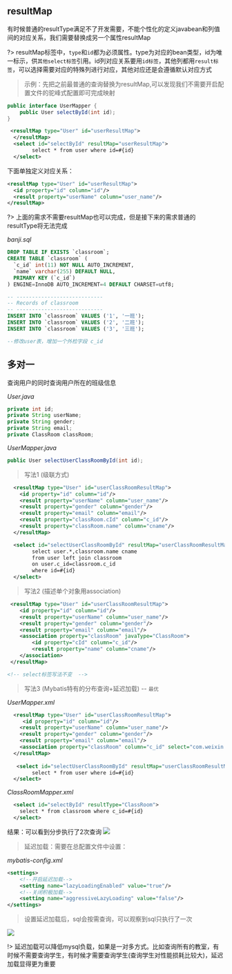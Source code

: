 ## resultMap

有时候普通的resultType满足不了开发需要，不能个性化的定义javabean和列值间的对应关系，我们需要替换成另一个属性resultMap

?> resultMap标签中，`type`和`id`都为必须属性。type为对应的bean类型，id为唯一标示，供`其他select标签`引用。id列对应关系要用`id标签`，其他列都用`result标签`，可以选择需要对应的特殊列进行对应，其他对应还是会遵循默认对应方式

> 示例：先把之前最普通的查询替换为resultMap,可以发现我们不需要开启配置文件的驼峰式配置即可完成映射

```java
public interface UserMapper {
	public User selectById(int id);
}
```
```xml
 <resultMap type="User" id="userResultMap">
  </resultMap>
  <select id="selectById" resultMap="userResultMap">
  		select * from user where id=#{id}
  </select>   
```
下面单独定义对应关系：
```xml
<resultMap type="User" id="userResultMap">
  <id property="id" column="id"/>
  <result property="userName" column="user_name"/>
</resultMap>
```

?> 上面的需求不需要resultMap也可以完成，但是接下来的需求普通的resultType将无法完成

*banji.sql*

```sql
DROP TABLE IF EXISTS `classroom`;
CREATE TABLE `classroom` (
  `c_id` int(11) NOT NULL AUTO_INCREMENT,
  `name` varchar(255) DEFAULT NULL,
  PRIMARY KEY (`c_id`)
) ENGINE=InnoDB AUTO_INCREMENT=4 DEFAULT CHARSET=utf8;

-- ----------------------------
-- Records of classroom
-- ----------------------------
INSERT INTO `classroom` VALUES ('1', '一班');
INSERT INTO `classroom` VALUES ('2', '二班');
INSERT INTO `classroom` VALUES ('3', '三班');

--修改user表，增加一个外检字段 c_id
```

## 多对一
查询用户的同时查询用户所在的班级信息

*User.java*

```java
private int id;
private String userName;
private String gender;
private String email;
private ClassRoom classRoom;
```

*UserMapper.java*

```java
public User selectUserClassRoomById(int id);
```
> 写法1 (级联方式)

```xml
  <resultMap type="User" id="userClassRoomResultMap">
  	<id property="id" column="id"/>
  	<result property="userName" column="user_name"/>
  	<result property="gender" column="gender"/>
  	<result property="email" column="email"/>
  	<result property="classRoom.cId" column="c_id"/>
  	<result property="classRoom.name" column="cname"/>
  </resultMap>

  <select id="selectUserClassRoomById" resultMap="userClassRoomResultMap">
  		select user.*,classroom.name cname
  		from user left join classroom
  		on user.c_id=classroom.c_id
  		where id=#{id}
  </select> 
```

> 写法2 (描述单个对象用association)

```xml
 <resultMap type="User" id="userClassRoomResultMap">
  	<id property="id" column="id"/>
  	<result property="userName" column="user_name"/>
  	<result property="gender" column="gender"/>
  	<result property="email" column="email"/>
  	<association property="classRoom" javaType="ClassRoom">
  		<id property="cId" column="c_id"/>
  		<result property="name" column="cname"/>
  	</association>
 </resultMap>

<!-- select标签写法不变  -->
```

> 写法3 (Mybatis特有的分布查询+延迟加载) -- `最优`

*UserMapper.xml*

```xml
  <resultMap type="User" id="userClassRoomResultMap">
  	 <id property="id" column="id"/>
  	<result property="userName" column="user_name"/>
  	<result property="gender" column="gender"/>
  	<result property="email" column="email"/>
  	<association property="classRoom" column="c_id" select="com.weixin.dao.ClassRoomMapper.selectById"></association>
  </resultMap>
  
   <select id="selectUserClassRoomById" resultMap="userClassRoomResultMap" >
  		select * from user where id=#{id}
  </select>  
```
*ClassRoomMapper.xml*

```xml
  <select id="selectById" resultType="ClassRoom">
    select * from classroom where c_id=#{id}
  </select>
```

结果：可以看到分步执行了2次查询
![](img/分步1.png)

>延迟加载：需要在总配置文件中设置：

*mybatis-config.xml*
```xml
<settings>
    <!--开启延迟加载-->
    <setting name="lazyLoadingEnabled" value="true"/>
    <!--关闭积极加载-->
    <setting name="aggressiveLazyLoading" value="false"/>
</settings>
```

> 设置延迟加载后，sql会按需查询，可以观察到sql只执行了一次

![](img/分步2.png)

!> 延迟加载可以降低mysql负载，如果是一对多方式。比如查询所有的教室，有时候不需要查询学生，有时候才需要查询学生(查询学生对性能损耗比较大)，延迟加载显得更为重要
